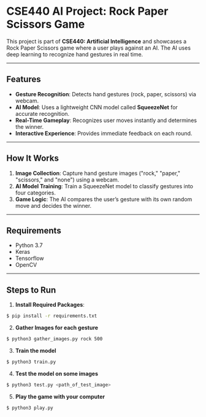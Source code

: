 # CSE440 AI Project: Rock Paper Scissors Game

This project is part of **CSE440: Artificial Intelligence** and showcases a Rock Paper Scissors game where a user plays against an AI. The AI uses deep learning to recognize hand gestures in real time.

---

## Features  
- **Gesture Recognition**: Detects hand gestures (rock, paper, scissors) via webcam.  
- **AI Model**: Uses a lightweight CNN model called **SqueezeNet** for accurate recognition.  
- **Real-Time Gameplay**: Recognizes user moves instantly and determines the winner.  
- **Interactive Experience**: Provides immediate feedback on each round.  

---

## How It Works  

1. **Image Collection**: Capture hand gesture images ("rock," "paper," "scissors," and "none") using a webcam.  
2. **AI Model Training**: Train a SqueezeNet model to classify gestures into four categories.  
3. **Game Logic**: The AI compares the user’s gesture with its own random move and decides the winner.  


---


## Requirements
- Python 3.7
- Keras
- Tensorflow
- OpenCV


---


## Steps to Run  

1. **Install Required Packages**:  

```sh
$ pip install -r requirements.txt
```

2. **Gather Images for each gesture**

```sh
$ python3 gather_images.py rock 500
```

3. **Train the model**

```sh
$ python3 train.py
```

4. **Test the model on some images**

```sh
$ python3 test.py <path_of_test_image>
```

5. **Play the game with your computer**

```sh
$ python3 play.py
```